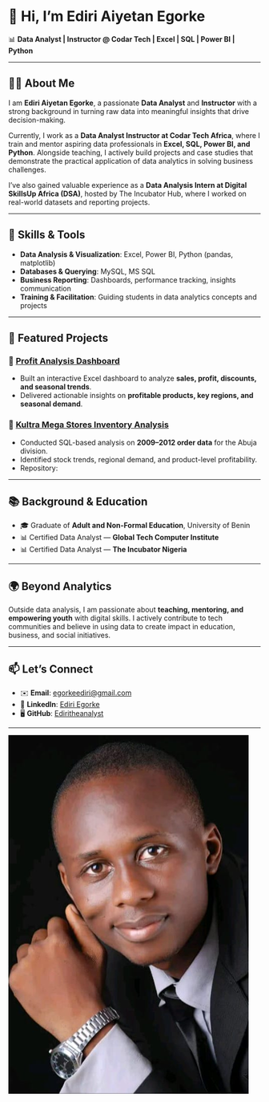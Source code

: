 # 👋 Hi, I’m Ediri Aiyetan Egorke  

📊 **Data Analyst | Instructor @ Codar Tech | Excel | SQL | Power BI | Python**  

---

## 👨‍💻 About Me  
I am **Ediri Aiyetan Egorke**, a passionate **Data Analyst** and **Instructor** with a strong background in turning raw data into meaningful insights that drive decision-making.  

Currently, I work as a **Data Analyst Instructor at Codar Tech Africa**, where I train and mentor aspiring data professionals in **Excel, SQL, Power BI, and Python**. Alongside teaching, I actively build projects and case studies that demonstrate the practical application of data analytics in solving business challenges.  

I’ve also gained valuable experience as a **Data Analysis Intern at Digital SkillsUp Africa (DSA)**, hosted by The Incubator Hub, where I worked on real-world datasets and reporting projects.  

---

## 🎯 Skills & Tools  

- **Data Analysis & Visualization**: Excel, Power BI, Python (pandas, matplotlib)  
- **Databases & Querying**: MySQL, MS SQL  
- **Business Reporting**: Dashboards, performance tracking, insights communication  
- **Training & Facilitation**: Guiding students in data analytics concepts and projects  

---

## 📂 Featured Projects  

### 🔹 [Profit Analysis Dashboard](#)  
- Built an interactive Excel dashboard to analyze **sales, profit, discounts, and seasonal trends**.  
- Delivered actionable insights on **profitable products, key regions, and seasonal demand**.  


### 🔹 [Kultra Mega Stores Inventory Analysis](#)  
- Conducted SQL-based analysis on **2009–2012 order data** for the Abuja division.  
- Identified stock trends, regional demand, and product-level profitability.  
- Repository:

---

## 📚 Background & Education  

- 🎓 Graduate of **Adult and Non-Formal Education**, University of Benin  
- 📊 Certified Data Analyst — **Global Tech Computer Institute**  
- 📊 Certified Data Analyst — **The Incubator Nigeria**  

---

## 🌍 Beyond Analytics  

Outside data analysis, I am passionate about **teaching, mentoring, and empowering youth** with digital skills. I actively contribute to tech communities and believe in using data to create impact in education, business, and social initiatives.  

---

## 📫 Let’s Connect  

- ✉️ **Email**: [egorkeediri@gmail.com](mailto:egorkeediri@gmail.com)  
- 💼 **LinkedIn**: [Ediri Egorke](https://www.linkedin.com/in/ediri-egorke-01630b1b7)  
- 🖥 **GitHub**: [Ediritheanalyst](https://github.com/Ediritheanalyst)  

---


![](image3.jpg)


